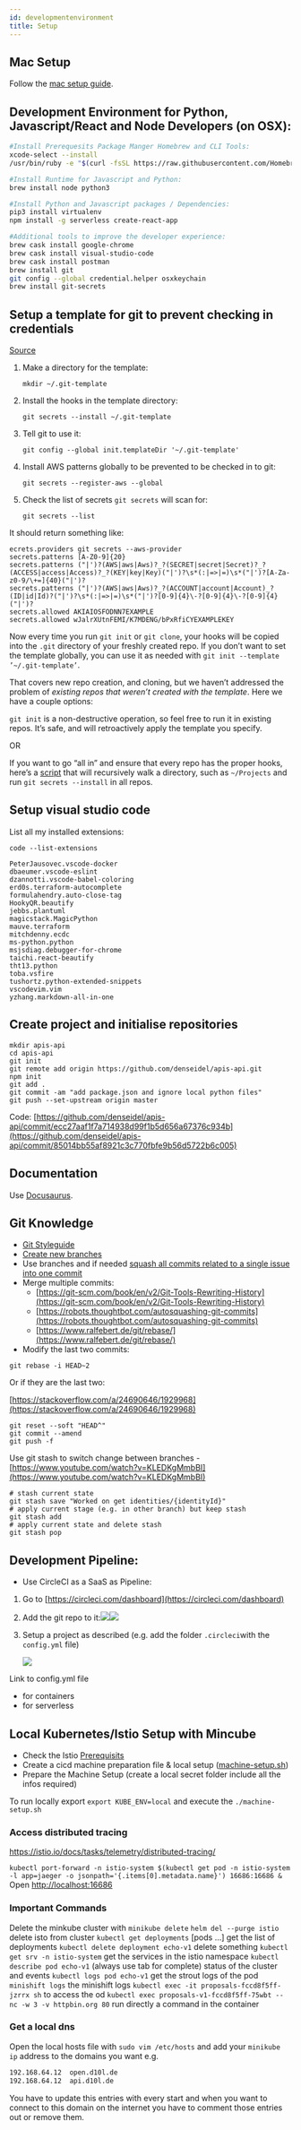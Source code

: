 ```yaml
---
id: developmentenvironment
title: Setup
---
```


## Mac Setup 

Follow the [mac setup guide](http://sourabhbajaj.com/mac-setup/).

## Development Environment for Python, Javascript/React and Node Developers \(on OSX\):

```bash
#Install Prerequesits Package Manger Homebrew and CLI Tools:
xcode-select --install
/usr/bin/ruby -e "$(curl -fsSL https://raw.githubusercontent.com/Homebrew/install/master/install)"

#Install Runtime for Javascript and Python:
brew install node python3

#Install Python and Javascript packages / Dependencies:
pip3 install virtualenv
npm install -g serverless create-react-app

#Additional tools to improve the developer experience:
brew cask install google-chrome
brew cask install visual-studio-code
brew cask install postman
brew install git
git config --global credential.helper osxkeychain
brew install git-secrets
```

## Setup a template for git to prevent checking in credentials

[Source](https://seesparkbox.com/foundry/git_secrets)

1. Make a directory for the template: 

   ```text
   mkdir ~/.git-template
   ```

2. Install the hooks in the template directory: 

   ```text
   git secrets --install ~/.git-template
   ```

3. Tell git to use it:

   ```text
   git config --global init.templateDir '~/.git-template'
   ```

4. Install AWS patterns globally to be prevented to be checked in to git:

   ```text
   git secrets --register-aws --global
   ```

5. Check the list of secrets `git secrets` will scan for:

   ```text
   git secrets --list
   ```

It should return something like:

```text
ecrets.providers git secrets --aws-provider
secrets.patterns [A-Z0-9]{20}
secrets.patterns ("|')?(AWS|aws|Aws)?_?(SECRET|secret|Secret)?_?(ACCESS|access|Access)?_?(KEY|key|Key)("|')?\s*(:|=>|=)\s*("|')?[A-Za-z0-9/\+=]{40}("|')?
secrets.patterns ("|')?(AWS|aws|Aws)?_?(ACCOUNT|account|Account)_?(ID|id|Id)?("|')?\s*(:|=>|=)\s*("|')?[0-9]{4}\-?[0-9]{4}\-?[0-9]{4}("|')?
secrets.allowed AKIAIOSFODNN7EXAMPLE
secrets.allowed wJalrXUtnFEMI/K7MDENG/bPxRfiCYEXAMPLEKEY
```

Now every time you run `git init` or `git clone`, your hooks will be copied into the `.git` directory of your freshly created repo. If you don’t want to set the template globally, you can use it as needed with `git init --template ’~/.git-template’`.

That covers new repo creation, and cloning, but we haven’t addressed the problem of _existing repos that weren’t created with the template_. Here we have a couple options:

`git init` is a non-destructive operation, so feel free to run it in existing repos. It’s safe, and will retroactively apply the template you specify. 

OR

If you want to go “all in” and ensure that every repo has the proper hooks, here’s a [script](https://gist.github.com/iAmNathanJ/0ae03dcb08ba222d36346b138e83bfdf) that will recursively walk a directory, such as `~/Projects` and run `git secrets --install` in all repos.

## Setup visual studio code

List all my installed extensions:

```text
code --list-extensions
```

```text
PeterJausovec.vscode-docker
dbaeumer.vscode-eslint
dzannotti.vscode-babel-coloring
erd0s.terraform-autocomplete
formulahendry.auto-close-tag
HookyQR.beautify
jebbs.plantuml
magicstack.MagicPython
mauve.terraform
mitchdenny.ecdc
ms-python.python
msjsdiag.debugger-for-chrome
taichi.react-beautify
tht13.python
toba.vsfire
tushortz.python-extended-snippets
vscodevim.vim
yzhang.markdown-all-in-one
```

## Create project and initialise repositories

```text
mkdir apis-api
cd apis-api
git init
git remote add origin https://github.com/denseidel/apis-api.git
npm init
git add .
git commit -am "add package.json and ignore local python files"
git push --set-upstream origin master
```

Code: [https://github.com/denseidel/apis-api/commit/ecc27aaf1f7a714938d99f1b5d656a67376c934b](https://github.com/denseidel/apis-api/commit/85014bb55af8921c3c770fbfe9b56d5722b6c005)

## Documentation

Use [Docusaurus](https://docusaurus.io/docs/en/installation).

## Git Knowledge

* [Git Styleguide](https://udacity.github.io/frontend-nanodegree-styleguide/%20/%20https://udacity.github.io/git-styleguide/)
* [Create new branches](https://github.com/Kunena/Kunena-Forum/wiki/Create-a-new-branch-with-git-and-manage-branches)
* Use branches and if needed [squash all commits related to a single issue into one commit](https://github.com/todotxt/todo.txt-android/wiki/Squash-All-Commits-Related-to-a-Single-Issue-into-a-Single-Commit)
* Merge multiple commits:
  * [https://git-scm.com/book/en/v2/Git-Tools-Rewriting-History](https://git-scm.com/book/en/v2/Git-Tools-Rewriting-History)
  * [https://robots.thoughtbot.com/autosquashing-git-commits](https://robots.thoughtbot.com/autosquashing-git-commits)
  * [https://www.ralfebert.de/git/rebase/](https://www.ralfebert.de/git/rebase/)
* Modify the last two commits:

```text
git rebase -i HEAD~2
```

Or if they are the last two:

[https://stackoverflow.com/a/24690646/1929968](https://stackoverflow.com/a/24690646/1929968)

```text
git reset --soft "HEAD^"
git commit --amend
git push -f
```

Use git stash to switch change between branches - [https://www.youtube.com/watch?v=KLEDKgMmbBI](https://www.youtube.com/watch?v=KLEDKgMmbBI)

```text
# stash current state
git stash save "Worked on get identities/{identityId}"
# apply current stage (e.g. in other branch) but keep stash
git stash add
# apply current state and delete stash
git stash pop
```

## Development Pipeline:

* Use CircleCI as a SaaS as Pipeline:

1. Go to [https://circleci.com/dashboard](https://circleci.com/dashboard)
2. Add the git repo to it:![](/img/add-git-repo-to-circleci.png)![](/img/add-git-repo-to-circleci-2.png)
3. Setup a project as described \(e.g. add the folder `.circleci`with the `config.yml` file\)  

   ![](/img/setup-circleci-project.png)

Link to config.yml file 

* for containers
* for serverless


## Local Kubernetes/Istio Setup with Mincube

* Check the Istio [Prerequisits](https://istio.io/docs/setup/kubernetes/quick-start/#prerequisites)
* Create a cicd machine preparation file & local setup ([machine-setup.sh](#))  
* Prepare the Machine Setup (create a local secret folder include all the infos required)

To run locally export `export KUBE_ENV=local` and execute the `./machine-setup.sh`

### Access distributed tracing

https://istio.io/docs/tasks/telemetry/distributed-tracing/

`kubectl port-forward -n istio-system $(kubectl get pod -n istio-system -l app=jaeger -o jsonpath='{.items[0].metadata.name}') 16686:16686 &`
Open [http://localhost:16686](http://localhost:16686)

### Important Commands 
Delete the minkube cluster with `minikube delete`
`helm del --purge istio` delete isto from cluster
`kubectl get deployments` [pods ...] get the list of deployments
`kubectl delete deployment echo-v1` delete something
`kubectl get srv -n istio-system` get the services in the istio namespace
`kubectl describe pod echo-v1` (always use tab for complete) status of the cluster and events
`kubectl logs pod echo-v1` get the strout logs of the pod
`minishift logs` the minishift logs
`kubectl exec -it proposals-fccd8f5ff-jzrrx sh` to access the od 
`kubectl exec proposals-v1-fccd8f5ff-75wbt -- nc -w 3 -v httpbin.org 80` run directly a command in the container


### Get a local dns

Open the local hosts file with `sudo vim /etc/hosts` and add your `minikube ip` address to the domains you want e.g.

```txt
192.168.64.12  open.d10l.de
192.168.64.12  api.d10l.de
```

You have to update this entries with every start and when you want to connect to this domain on the internet you have to comment those entries out or remove them.